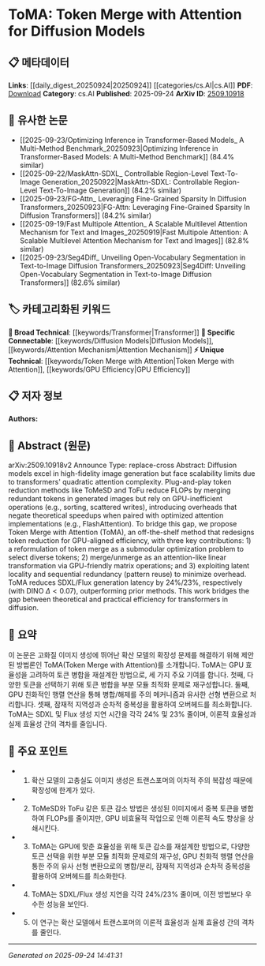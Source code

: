 <!-- KEYWORD_LINKING_METADATA:
{
  "processed_timestamp": "2025-09-24T14:41:31.889999",
  "vocabulary_version": "1.0",
  "selected_keywords": [
    "Diffusion Models",
    "Token Merge with Attention",
    "Transformer",
    "Attention Mechanism",
    "GPU Efficiency"
  ],
  "rejected_keywords": [],
  "similarity_scores": {
    "Diffusion Models": 0.85,
    "Token Merge with Attention": 0.88,
    "Transformer": 0.7,
    "Attention Mechanism": 0.82,
    "GPU Efficiency": 0.78
  },
  "extraction_method": "AI_prompt_based",
  "budget_applied": true,
  "candidates_json": {
    "candidates": [
      {
        "surface": "Diffusion Models",
        "canonical": "Diffusion Models",
        "aliases": [
          "Diffusion Processes"
        ],
        "category": "specific_connectable",
        "rationale": "Diffusion models are central to the paper's focus on improving image generation efficiency.",
        "novelty_score": 0.55,
        "connectivity_score": 0.78,
        "specificity_score": 0.82,
        "link_intent_score": 0.85
      },
      {
        "surface": "Token Merge with Attention",
        "canonical": "Token Merge with Attention",
        "aliases": [
          "ToMA"
        ],
        "category": "unique_technical",
        "rationale": "This is the core method proposed in the paper, offering a novel approach to token reduction.",
        "novelty_score": 0.92,
        "connectivity_score": 0.65,
        "specificity_score": 0.9,
        "link_intent_score": 0.88
      },
      {
        "surface": "Transformer",
        "canonical": "Transformer",
        "aliases": [],
        "category": "broad_technical",
        "rationale": "Transformers are a foundational technology discussed in the context of attention complexity.",
        "novelty_score": 0.3,
        "connectivity_score": 0.85,
        "specificity_score": 0.6,
        "link_intent_score": 0.7
      },
      {
        "surface": "Attention Mechanism",
        "canonical": "Attention Mechanism",
        "aliases": [
          "Attention"
        ],
        "category": "specific_connectable",
        "rationale": "Attention mechanisms are crucial for understanding the efficiency improvements discussed.",
        "novelty_score": 0.45,
        "connectivity_score": 0.88,
        "specificity_score": 0.75,
        "link_intent_score": 0.82
      },
      {
        "surface": "GPU Efficiency",
        "canonical": "GPU Efficiency",
        "aliases": [
          "GPU Optimization"
        ],
        "category": "unique_technical",
        "rationale": "The paper emphasizes GPU-aligned efficiency as a key advantage of the proposed method.",
        "novelty_score": 0.68,
        "connectivity_score": 0.7,
        "specificity_score": 0.8,
        "link_intent_score": 0.78
      }
    ],
    "ban_list_suggestions": [
      "sorting",
      "scattered writes",
      "overheads"
    ]
  },
  "decisions": [
    {
      "candidate_surface": "Diffusion Models",
      "resolved_canonical": "Diffusion Models",
      "decision": "linked",
      "scores": {
        "novelty": 0.55,
        "connectivity": 0.78,
        "specificity": 0.82,
        "link_intent": 0.85
      }
    },
    {
      "candidate_surface": "Token Merge with Attention",
      "resolved_canonical": "Token Merge with Attention",
      "decision": "linked",
      "scores": {
        "novelty": 0.92,
        "connectivity": 0.65,
        "specificity": 0.9,
        "link_intent": 0.88
      }
    },
    {
      "candidate_surface": "Transformer",
      "resolved_canonical": "Transformer",
      "decision": "linked",
      "scores": {
        "novelty": 0.3,
        "connectivity": 0.85,
        "specificity": 0.6,
        "link_intent": 0.7
      }
    },
    {
      "candidate_surface": "Attention Mechanism",
      "resolved_canonical": "Attention Mechanism",
      "decision": "linked",
      "scores": {
        "novelty": 0.45,
        "connectivity": 0.88,
        "specificity": 0.75,
        "link_intent": 0.82
      }
    },
    {
      "candidate_surface": "GPU Efficiency",
      "resolved_canonical": "GPU Efficiency",
      "decision": "linked",
      "scores": {
        "novelty": 0.68,
        "connectivity": 0.7,
        "specificity": 0.8,
        "link_intent": 0.78
      }
    }
  ]
}
-->

# ToMA: Token Merge with Attention for Diffusion Models

## 📋 메타데이터

**Links**: [[daily_digest_20250924|20250924]] [[categories/cs.AI|cs.AI]]
**PDF**: [Download](https://arxiv.org/pdf/2509.10918.pdf)
**Category**: cs.AI
**Published**: 2025-09-24
**ArXiv ID**: [2509.10918](https://arxiv.org/abs/2509.10918)

## 🔗 유사한 논문
- [[2025-09-23/Optimizing Inference in Transformer-Based Models_ A Multi-Method Benchmark_20250923|Optimizing Inference in Transformer-Based Models: A Multi-Method Benchmark]] (84.4% similar)
- [[2025-09-22/MaskAttn-SDXL_ Controllable Region-Level Text-To-Image Generation_20250922|MaskAttn-SDXL: Controllable Region-Level Text-To-Image Generation]] (84.2% similar)
- [[2025-09-23/FG-Attn_ Leveraging Fine-Grained Sparsity In Diffusion Transformers_20250923|FG-Attn: Leveraging Fine-Grained Sparsity In Diffusion Transformers]] (84.2% similar)
- [[2025-09-19/Fast Multipole Attention_ A Scalable Multilevel Attention Mechanism for Text and Images_20250919|Fast Multipole Attention: A Scalable Multilevel Attention Mechanism for Text and Images]] (82.8% similar)
- [[2025-09-23/Seg4Diff_ Unveiling Open-Vocabulary Segmentation in Text-to-Image Diffusion Transformers_20250923|Seg4Diff: Unveiling Open-Vocabulary Segmentation in Text-to-Image Diffusion Transformers]] (82.6% similar)

## 🏷️ 카테고리화된 키워드
**🧠 Broad Technical**: [[keywords/Transformer|Transformer]]
**🔗 Specific Connectable**: [[keywords/Diffusion Models|Diffusion Models]], [[keywords/Attention Mechanism|Attention Mechanism]]
**⚡ Unique Technical**: [[keywords/Token Merge with Attention|Token Merge with Attention]], [[keywords/GPU Efficiency|GPU Efficiency]]

## 📋 저자 정보

**Authors:** 

## 📄 Abstract (원문)

arXiv:2509.10918v2 Announce Type: replace-cross 
Abstract: Diffusion models excel in high-fidelity image generation but face scalability limits due to transformers' quadratic attention complexity. Plug-and-play token reduction methods like ToMeSD and ToFu reduce FLOPs by merging redundant tokens in generated images but rely on GPU-inefficient operations (e.g., sorting, scattered writes), introducing overheads that negate theoretical speedups when paired with optimized attention implementations (e.g., FlashAttention). To bridge this gap, we propose Token Merge with Attention (ToMA), an off-the-shelf method that redesigns token reduction for GPU-aligned efficiency, with three key contributions: 1) a reformulation of token merge as a submodular optimization problem to select diverse tokens; 2) merge/unmerge as an attention-like linear transformation via GPU-friendly matrix operations; and 3) exploiting latent locality and sequential redundancy (pattern reuse) to minimize overhead. ToMA reduces SDXL/Flux generation latency by 24%/23%, respectively (with DINO $\Delta < 0.07$), outperforming prior methods. This work bridges the gap between theoretical and practical efficiency for transformers in diffusion.

## 📝 요약

이 논문은 고화질 이미지 생성에 뛰어난 확산 모델의 확장성 문제를 해결하기 위해 제안된 방법론인 ToMA(Token Merge with Attention)를 소개합니다. ToMA는 GPU 효율성을 고려하여 토큰 병합을 재설계한 방법으로, 세 가지 주요 기여를 합니다. 첫째, 다양한 토큰을 선택하기 위해 토큰 병합을 부분 모듈 최적화 문제로 재구성합니다. 둘째, GPU 친화적인 행렬 연산을 통해 병합/해제를 주의 메커니즘과 유사한 선형 변환으로 처리합니다. 셋째, 잠재적 지역성과 순차적 중복성을 활용하여 오버헤드를 최소화합니다. ToMA는 SDXL 및 Flux 생성 지연 시간을 각각 24% 및 23% 줄이며, 이론적 효율성과 실제 효율성 간의 격차를 줄입니다.

## 🎯 주요 포인트

- 1. 확산 모델의 고충실도 이미지 생성은 트랜스포머의 이차적 주의 복잡성 때문에 확장성에 한계가 있다.
- 2. ToMeSD와 ToFu 같은 토큰 감소 방법은 생성된 이미지에서 중복 토큰을 병합하여 FLOPs를 줄이지만, GPU 비효율적 작업으로 인해 이론적 속도 향상을 상쇄시킨다.
- 3. ToMA는 GPU에 맞춘 효율성을 위해 토큰 감소를 재설계한 방법으로, 다양한 토큰 선택을 위한 부분 모듈 최적화 문제로의 재구성, GPU 친화적 행렬 연산을 통한 주의 유사 선형 변환으로의 병합/분리, 잠재적 지역성과 순차적 중복성을 활용하여 오버헤드를 최소화한다.
- 4. ToMA는 SDXL/Flux 생성 지연을 각각 24%/23% 줄이며, 이전 방법보다 우수한 성능을 보인다.
- 5. 이 연구는 확산 모델에서 트랜스포머의 이론적 효율성과 실제 효율성 간의 격차를 줄인다.


---

*Generated on 2025-09-24 14:41:31*